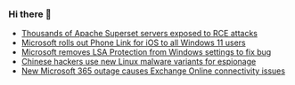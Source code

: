 ### Hi there 👋

<!--START_SECTION:feed-->
* [Thousands of Apache Superset servers exposed to RCE attacks](https://www.bleepingcomputer.com/news/security/thousands-of-apache-superset-servers-exposed-to-rce-attacks/)
* [Microsoft rolls out Phone Link for iOS to all Windows 11 users](https://www.bleepingcomputer.com/news/microsoft/microsoft-rolls-out-phone-link-for-ios-to-all-windows-11-users/)
* [Microsoft removes LSA Protection from Windows settings to fix bug](https://www.bleepingcomputer.com/news/microsoft/microsoft-removes-lsa-protection-from-windows-settings-to-fix-bug/)
* [Chinese hackers use new Linux malware variants for espionage](https://www.bleepingcomputer.com/news/security/chinese-hackers-use-new-linux-malware-variants-for-espionage/)
* [New Microsoft 365 outage causes Exchange Online connectivity issues](https://www.bleepingcomputer.com/news/microsoft/new-microsoft-365-outage-causes-exchange-online-connectivity-issues/)
<!--END_SECTION:feed-->

<!--
**frankenk/frankenk** is a ✨ _special_ ✨ repository because its `README.md` (this file) appears on your GitHub profile.

Here are some ideas to get you started:

- 🔭 I’m currently working on ...
- 🌱 I’m currently learning ...
- 👯 I’m looking to collaborate on ...
- 🤔 I’m looking for help with ...
- 💬 Ask me about ...
- 📫 How to reach me: ...
- 😄 Pronouns: ...
- ⚡ Fun fact: ...
-->



